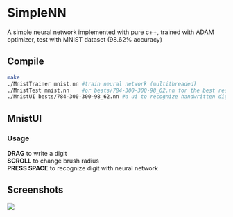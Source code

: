 # SimpleNN
A simple neural network implemented with pure c++, trained with ADAM optimizer, test with MNIST dataset (98.62% accuracy)

## Compile
```sh
make
./MnistTrainer mnist.nn #train neural network (multithreaded)
./MnistTest mnist.nn    #or bests/784-300-300-98_62.nn for the best result on my computer
./MnistUI bests/784-300-300-98_62.nn #a ui to recognize handwritten digit (written with SFML)
```

## MnistUI
### Usage
**DRAG** to write a digit  
**SCROLL** to change brush radius  
**PRESS SPACE** to recognize digit with neural network
## Screenshots
![](https://raw.githubusercontent.com/AdamYuan/SimpleNN/master/screenshots.png)
